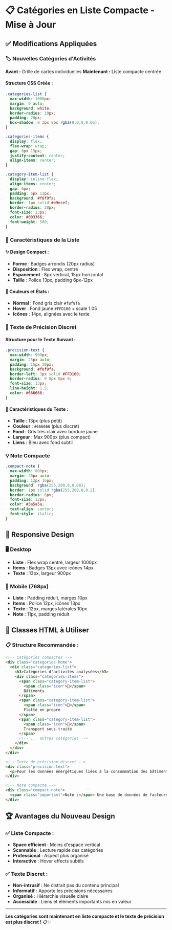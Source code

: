 # 📋 Catégories en Liste Compacte - Mise à Jour

## ✅ Modifications Appliquées

### 🏷️ Nouvelles Catégories d'Activités

**Avant :** Grille de cartes individuelles
**Maintenant :** Liste compacte centrée

#### Structure CSS Créée :

```css
.categories-list {
  max-width: 1000px;
  margin: 0 auto;
  background: white;
  border-radius: 10px;
  padding: 20px;
  box-shadow: 0 2px 8px rgba(0,0,0,0.06);
}

.categories-items {
  display: flex;
  flex-wrap: wrap;
  gap: 8px 15px;
  justify-content: center;
  align-items: center;
}

.category-item-list {
  display: inline-flex;
  align-items: center;
  gap: 6px;
  padding: 6px 12px;
  background: #f8f9fa;
  border: 1px solid #e9ecef;
  border-radius: 20px;
  font-size: 13px;
  color: #003366;
  font-weight: 500;
}
```

### 🎯 Caractéristiques de la Liste

#### ✨ Design Compact :
- **Forme** : Badges arrondis (20px radius)
- **Disposition** : Flex wrap, centré
- **Espacement** : 8px vertical, 15px horizontal
- **Taille** : Police 13px, padding 6px-12px

#### 🎨 Couleurs et États :
- **Normal** : Fond gris clair `#f8f9fa`
- **Hover** : Fond jaune `#FFD100` + scale 1.05
- **Icônes** : 14px, alignées avec le texte

### 📝 Texte de Précision Discret

#### Structure pour le Texte Suivant :

```css
.precision-text {
  max-width: 900px;
  margin: 25px auto;
  padding: 15px 20px;
  background: #f8f9fa;
  border-left: 3px solid #FFD100;
  border-radius: 0 8px 8px 0;
  font-size: 13px;
  line-height: 1.5;
  color: #666666;
}
```

#### 🎯 Caractéristiques du Texte :
- **Taille** : 13px (plus petit)
- **Couleur** : `#666666` (plus discret)
- **Fond** : Gris très clair avec bordure jaune
- **Largeur** : Max 900px (plus compact)
- **Liens** : Bleu avec fond subtil

### 💡 Note Compacte

```css
.compact-note {
  max-width: 800px;
  margin: 20px auto;
  padding: 12px 16px;
  background: rgba(255,209,0,0.08);
  border: 1px solid rgba(255,209,0,0.2);
  border-radius: 6px;
  font-size: 12px;
  color: #5a5a5a;
  text-align: center;
  font-style: italic;
}
```

## 📱 Responsive Design

### 🖥️ Desktop
- **Liste** : Flex wrap centré, largeur 1000px
- **Items** : Badges 13px avec icônes 14px
- **Texte** : 13px, largeur 900px

### 📱 Mobile (768px)
- **Liste** : Padding réduit, marges 10px
- **Items** : Police 12px, icônes 13px
- **Texte** : 12px, marges latérales 10px
- **Note** : 11px, padding réduit

## 🎨 Classes HTML à Utiliser

### 📋 Structure Recommandée :

```html
<!-- Catégories compactes -->
<div class="categories-home">
  <div class="categories-list">
    <h3>Catégories d'activités analysées</h3>
    <div class="categories-items">
      <span class="category-item-list">
        <span class="icon">🏢</span>
        Bâtiments
      </span>
      <span class="category-item-list">
        <span class="icon">🚗</span>
        Flotte en propre
      </span>
      <span class="category-item-list">
        <span class="icon">🚚</span>
        Transport sous-traité
      </span>
      <!-- ... autres catégories -->
    </div>
  </div>
</div>

<!-- Texte de précision discret -->
<div class="precision-text">
  <p>Pour les données énergétiques liées à la consommation des bâtiments, celles-ci sont disponibles dans l'outil <strong>SOBRE</strong>. Si vous ne pouvez accéder à cet outil, vous pouvez vous adresser aux <a href="#" class="highlight-link">RET, ROET ou contrôleurs de gestion</a>.</p>
</div>

<!-- Note compacte -->
<div class="compact-note">
  <span class="important">Note :</span> Une base de données de facteurs d'émissions est utilisée pour calculer les émissions présentées sur la page Résultats.
</div>
```

## 🏆 Avantages du Nouveau Design

### ✅ Liste Compacte :
- **Space efficient** : Moins d'espace vertical
- **Scannable** : Lecture rapide des catégories
- **Professional** : Aspect plus organisé
- **Interactive** : Hover effects subtils

### ✅ Texte Discret :
- **Non-intrusif** : Ne distrait pas du contenu principal
- **Informatif** : Apporte les précisions nécessaires
- **Organisé** : Hiérarchie visuelle claire
- **Accessible** : Liens et éléments importants mis en valeur

---

**Les catégories sont maintenant en liste compacte et le texte de précision est plus discret !** 📋✨